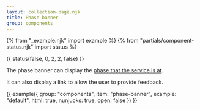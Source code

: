 ```yaml
---
layout: collection-page.njk
title: Phase banner
group: components
---
```


{% from "_example.njk" import example %}
{% from "partials/component-status.njk" import status %}

{{ status(false, 0, 2, 2, false) }}

The phase banner can display the [phase that the service is at](https://www.gov.uk/service-manual/agile-delivery).

It can also display a link to allow the user to provide feedback.

{{ example({ group: "components", item: "phase-banner", example: "default", html: true, nunjucks: true, open: false }) }}
